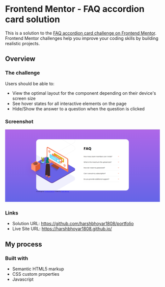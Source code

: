 # Frontend Mentor - FAQ accordion card solution

This is a solution to the [FAQ accordion card challenge on Frontend Mentor](https://www.frontendmentor.io/challenges/faq-accordion-card-XlyjD0Oam). Frontend Mentor challenges help you improve your coding skills by building realistic projects. 


## Overview

### The challenge

Users should be able to:

- View the optimal layout for the component depending on their device's screen size
- See hover states for all interactive elements on the page
- Hide/Show the answer to a question when the question is clicked

### Screenshot

![](./screenshot.png)


### Links

- Solution URL: https://github.com/harshbhoyar1808/portfolio
- Live Site URL: https://harshbhoyar1808.github.io/

## My process

### Built with

- Semantic HTML5 markup
- CSS custom properties
- Javascript

